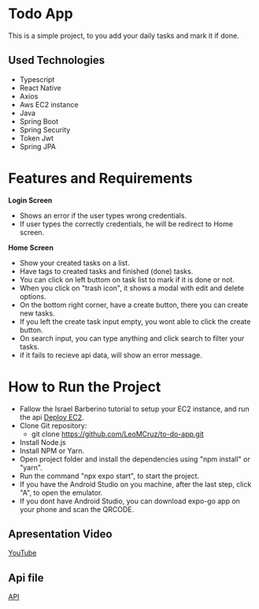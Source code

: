 # Todo App

This is a simple project, to you add your daily tasks and mark it if done.

## Used Technologies
- Typescript
- React Native
- Axios
- Aws EC2 instance
- Java
- Spring Boot
- Spring Security
- Token Jwt
- Spring JPA

# Features and Requirements

 **Login Screen**
 - Shows an error if the user types wrong credentials.
 - If user types the correctly credentials, he will be redirect to Home screen.

 **Home Screen**
 - Show your created tasks on a list.
 - Have tags to created tasks and finished (done) tasks.
 - You can click on left buttom on task list to mark if it is done or not.
 - When you click on "trash icon", it shows a modal with edit and delete options.
 - On the bottom right corner, have a create button, there you can create new tasks.
 - If you left the create task input empty, you wont able to click the create button.
 - On search input, you can type anything and click search to filter your tasks.
 - if it fails to recieve api data, will show an error message.

# How to Run the Project
- Fallow the Israel Barberino tutorial to setup your EC2 instance, and run the api [Deploy EC2](https://israelbarberino-dev.notion.site/Guia-para-Deploy-em-inst-ncia-do-AWS-EC2-12da01dcbda18080a08be3007e1ec9cf).
- Clone Git repository: 
    + git clone https://github.com/LeoMCruz/to-do-app.git
- Install Node.js
- Install NPM or Yarn.
- Open project folder and install the dependencies using "npm install" or "yarn".
- Run the command "npx expo start", to start the project.
- If you have the Android Studio on you machine, after the last step, click "A", to open the emulator.
- If you dont have Android Studio, you can download expo-go app on your phone and scan the QRCODE.

## Apresentation Video
[YouTube](https://youtu.be/d03JnZwHutM)

## Api file 
[API](https://youtu.be/mwbyx43Fomg)
